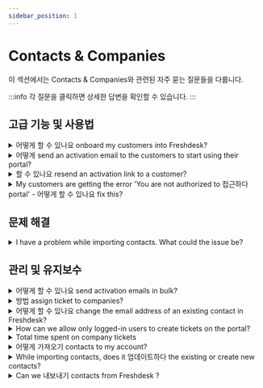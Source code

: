 ```yaml
---
sidebar_position: 1
---
```


# Contacts &amp; Companies

이 섹션에서는 Contacts &amp; Companies와 관련된 자주 묻는 질문들을 다룹니다.

:::info
각 질문을 클릭하면 상세한 답변을 확인할 수 있습니다.
:::


## 고급 기능 및 사용법

<details>
<summary>어떻게 할 수 있나요 onboard my customers into Freshdesk?</summary>

<p ><span ><span dir="ltr">This can be done by navigating to <strong dir="ltr">Customers-&gt; Contacts</strong> and choose the contact and clicking on the <strong >send activation email </strong>option. This will send a secure link to the customer's email, which they can use to set up a password. Your customers can then log in to the portal using these credentials.</span></span></p><p ><br /></p>

</details>

<details>
<summary>어떻게 send an activation email to the customers to start using their portal?</summary>

<div><p>Go to <strong>Customers &gt; Contacts &gt; choose 'Unverified contacts' from the hamburger menu &gt; check the required contacts click on 'Send activation email'</strong>. </p><p><br /></p><p>This will send a secure link to the customer's email, which they can use to set up a password.</p><p><br /></p><p>Alternatively, you can go to <strong dir="ltr">Admin &gt; Workflows &gt; Email Notifications &gt; Requester notifications &gt; toggle the user activation email ON</strong>.</p></div>

</details>

<details>
<summary>할 수 있나요 resend an activation link to a customer?</summary>

<p>Under the Customers tab, when you hover over an <strong>unverified contact</strong>, you will find an option to 'Send activation email'. Clicking on it will trigger an activation email to the respective contact.</p><p dir="ltr" style={{ textAlign: "right" }}>&nbsp; &nbsp; &nbsp;<img src="#" style={{ width: "192px", display: "block", float: "none", verticalAlign: "top", margin: "5px auto", textAlign: "center" }} class="fr-fic fr-dib" /></p><p><br /></p><p><img src="#" style={{ width: "718px" }} class="fr-fic fr-fil fr-dib" /></p><p><br /></p><p><span dir="ltr"><strong>Note:</strong></span></p><p><br /></p><p><span dir="ltr">It is not possible to re-send the activation link for a <strong>verified contact&nbsp;</strong>this way. However, you would be able to change the password share it with them or the contact could directly trigger a password reset.</span></p><p><br /></p><p><br /></p><p><br /></p><p><br /></p>

</details>

<details>
<summary>My customers are getting the error 'You are not authorized to 접근하다 portal' - 어떻게 할 수 있나요 fix this?</summary>

<div dir="ltr" ><p >This message is displayed to the users if their account (contact profile) is <strong>not verified/activated. </strong></p><p ><br /></p><p >In such a case, please go to <strong>Customers</strong><strong>&gt;</strong><strong>Contacts</strong>, click on the contact that is seeing the error message and hit '<strong>Send activation email</strong>' button on the contact details page. The customer can then use the link sent via email to set up a password and log in.</p><p ><br /></p><p ><span style={{ fontSize: "medium" }}><img class="fr-dib fr-draggable fr-bordered" src="#" style={{ width: "658px", height: "80.0411px" }} /></span></p><p ><br /></p><p >As an <strong>Admin</strong>, you'll also be able to set up a password for the contact using the <strong>'Change password</strong>' button on the same page.</p><p ><br /></p><p >To do this for multiple unverified contacts, please click on the hamburger menu on the<strong> Contacts</strong> page, click on '<strong>Unverified contacts</strong>' to retrieve the complete list of unverified contacts:</p><p ><br /></p><p ><img class="fr-dib fr-draggable fr-bordered" src="#" style={{ width: "241px", height: "219.559px" }} /></p><p ><br /></p>You can bulk select the desired contacts from this list and click on <strong>'Send activation email'</strong><p ><br /></p><p ><img class="fr-dib fr-draggable fr-bordered" src="#" style={{ width: "473px", height: "123.308px" }} /><span style={{ fontFamily: "Arial", whiteSpace: "pre-wrap" }}><span style={{ fontSize: "medium" }}><br /></span></span></p></div>

</details>


## 문제 해결

<details>
<summary>I have a problem while importing contacts. What could the issue be?</summary>

<p>As a recent user of Freshdesk, you would want to bring in all your contacts into the portal and while doing that - you get an error on the customers' tab saying "an import is already running." This is because while uploading the CSV (or excel) file, there would have been a technical glitch which would block the import. Kindly contact support (support@freshdesk.com) and ask them to kill this so that you could import the file again. </p><p><br /></p><p>Another recommendation would be to check the solution article in the "file import" page which would give you specifications about the various parameters in the file. </p>

</details>


## 관리 및 유지보수

<details>
<summary>어떻게 할 수 있나요 send activation emails in bulk?</summary>

<div dir="ltr"><span style={{ fontSize: "16px" }}>Navigate to <strong>Customers-&gt; Contacts -&gt; </strong>Click on the hamburger menu and choose<strong> Unverified</strong><strong> contacts </strong>from the list. Use the the check box available to to either ‘Select all’ or select just the necessary contacts and hit the <strong>Send activation email'</strong> button. The selected contacts will now receive an activation email enabling them to verify their accounts.</span></div><p><br /></p><p dir="ltr"><br /></p><div dir="ltr"><br /></div><p><span style={{ fontSize: "16px" }}><img class="fr-dib fr-bordered" src="#" style={{ width: "379px", height: "294.166px" }} /></span></p><p><br /></p><p><img class="fr-dib fr-bordered" src="#" style={{ width: "486px", height: "202.276px" }} /></p><div dir="ltr"><span style={{ fontSize: "16px" }}><br /></span></div><div dir="ltr">Note: You can trigger bulk activation emails for upto 30 contacts (per page) at a time.</div>

</details>

<details>
<summary>방법 assign ticket to companies?</summary>

<p>When a new contact is linked to a company, the tickets that are raised by that contact will automatically get linked to the Company as well. Once a ticket is linked to a company, even if the contact is associated to a different company on a later date, the ticket will remain with that old company.</p>

</details>

<details>
<summary>어떻게 할 수 있나요 change the email address of an existing contact in Freshdesk?</summary>

<p>You can edit a contact and add the new email address as a secondary email address. You can then change the new email address to be the primary email address. Once this change is made, you can choose to delete the secondary (old)email address or retain it for record keeping purpose.</p><p><br /></p><p dir="ltr">To change the email address of a contact in Freshdesk, follow these steps:</p><ul><li>Log in to your Freshdesk account as an administrator.</li><li>Navigate to the "Contacts" section from the left sidebar.</li><li>Search for the contact whose email address you want to change using the search bar or scroll through the list of contacts.</li><li>Click on the contact's name to open their profile.</li><li>In the contact profile, click on the "Edit" button (pencil icon) located near the top-right corner.</li><li>Once in the edit mode, update the contact's email address to the new one you want to use.</li><li>Make any other necessary changes to the contact's information, such as name, phone number, or organization details.</li><li>After making the changes, click on the "Save" button to save the updated contact information.</li></ul><p dir="ltr"><br />Scenarios where a contact's email address might need to be changed include:</p><ul><li>Contact Requests Change: The contact themselves might request a change in their email address due to a personal preference, change of job, or other reasons.</li><li>Mistaken Email Entry: An incorrect email address could have been initially entered for the contact, and it needs to be rectified.</li><li>Email Address Update: The contact might update their email address, and you need to reflect this change in Freshdesk.</li><li dir="ltr">Domain Change: The contact's organization might undergo a domain change, requiring an update to their email address.</li><li>Duplicate Contact: Two contacts might be accidentally added with different email addresses, and you need to merge them under the correct email.</li><li>Data Migration: During data migration from another system, the email addresses might need adjustments to match the correct records.</li></ul><p><br /></p><p dir="ltr">Remember to update the email address accurately to ensure seamless communication with the contact in Freshdesk.</p>

</details>

<details>
<summary>How can we allow only logged-in users to create tickets on the portal?</summary>

<div dir="ltr"><p><span style={{ fontSize: "16px" }}>Please navigate to<strong dir="ltr"> Admin -&gt; Channels -&gt; Portals -&gt; Settings</strong> where you could see the user permissions listed for who could submit a new ticket on the portal. </span></p><p><span style={{ fontSize: "16px" }}><br /></span></p><p><span style={{ fontSize: "16px" }}>Kindly choose <strong>logged-in </strong>users in this so that only they would be able to submit new tickets to your portal. </span></p></div>

</details>

<details>
<summary>Total time spent on company tickets</summary>

<p >You can make use of the Time Sheet summary report to get this data. Choose the date and the customer in the filters and export the report from Reports &gt; Time sheet summary. </p>

</details>

<details>
<summary>어떻게 가져오기 contacts to my account?</summary>

<p dir="ltr">If you have a list of contacts that you'd like to add to your Freshdesk account, you can easily do so by following these simple steps:</p><ul><li dir="ltr">Prepare the Contact Data: Before you begin the import process, make sure to organize your contact data in a supported file format such as CSV (Comma-Separated Values) or Excel. Ensure that the file contains all the necessary contact details like name, email address, phone number, and any other relevant information.</li><li dir="ltr">Access the Admin Settings: Log in to your Freshdesk account as an administrator.</li><li dir="ltr">Navigate to Contacts: In the left sidebar, click on "Contacts" under the "Admin" section.</li><li dir="ltr">Click on "Import Contacts": Once you are in the Contacts section, look for the "Import Contacts" button. Click on it to initiate the import process.</li><li dir="ltr">Upload the Contact File: In the import window, click "Upload a file" (or) "drag and drop your CSV file here" button to select the CSV or Excel file containing the contact data on your computer.</li><li dir="ltr">Map the Fields: Freshdesk will prompt you to map the fields from the import file to the corresponding contact fields in Freshdesk. This step ensures that the data is imported accurately. Match the columns in your file with the appropriate fields in Freshdesk (e.g., name column with name field, email column with email field).</li><li dir="ltr">Review and Validate: After mapping the fields, review the data to ensure everything is correctly aligned. Check for any missing on mapping.</li><li dir="ltr">Import the Contacts: Once you are satisfied with the data mapping and review, proceed to import the contacts. Click on the "Import" button to begin the process.</li><li dir="ltr">Monitor the Progress: The import process may take some time depending on the number of contacts being imported.</li><li dir="ltr">Import Confirmation: Once the import is complete, you will receive a confirmation message indicating the total number of contacts successfully imported.</li></ul><p><br /></p><pre class="fd-callout fd-callout--note" dir="ltr">Note: If an existing contact is found in the CSV file, their information will be updated in Freshdesk.</pre><p><br /></p><p><br /></p><p dir="ltr">For any errors while importing, please share the screenshot with us to troubleshoot further.</p>

</details>

<details>
<summary>While importing contacts, does it 업데이트하다 the existing or create new contacts?</summary>

<p>There will not be any duplicates contacts created. When you import, the existing contacts will be updated if there are different details for the email address. If not, that particular contact will be skipped.</p>

</details>

<details>
<summary>Can we 내보내기 contacts from Freshdesk ?</summary>

<p>You can export your contacts to a CSV file from under the Customer's tab. When a contact export is triggered, an email is sent to the event performing agent with the link to download the CSV file.<br /><br /></p><p><img src="#" class="fr-fic fr-fil fr-dib" style={{ boxSizing: "border-box", border: "0px", maxWidth: "100%", cursor: "pointer", padding: "0px 1px", marginBottom: "5px", marginLeft: "0px", display: "block", textAlign: "left", color: "rgb(0, 0, 0)", fontFamily: "-apple-system, ", fontSize: "13px", fontWeight: "400", textIndent: "0px", width: "auto" }} /><br /><img src="#" style={{ width: "auto" }} class="fr-fic fr-fil fr-dib" /></p><p dir="ltr"><br />Once you have triggered the export of contacts from Freshdesk you can track the export as shown below.<br /><br /><img src="#" style={{ width: "auto" }} class="fr-fic fr-fil fr-dib" /></p><p><br /></p>Once you receive the email, simply click on the link to download the CSV file containing your exported contacts.<p></p><p><br /></p><p><br /></p>

</details>

